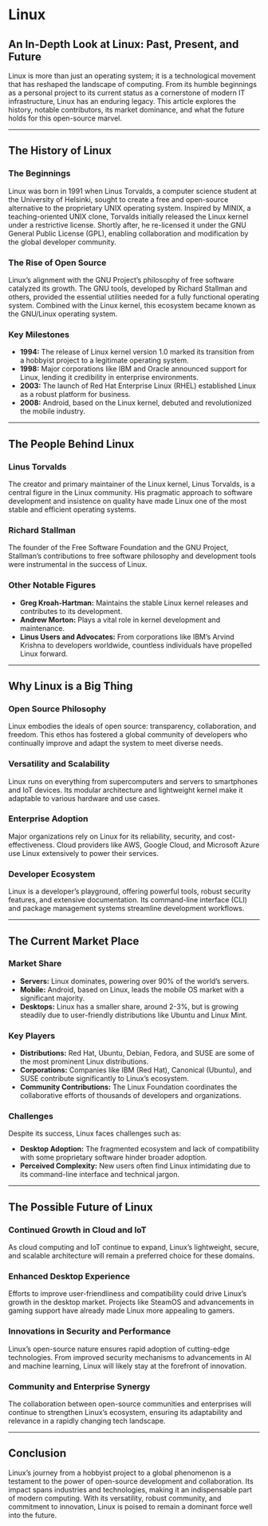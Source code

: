 # Linux

## An In-Depth Look at Linux: Past, Present, and Future

Linux is more than just an operating system; it is a technological movement that has reshaped the landscape of computing. From its humble beginnings as a personal project to its current status as a cornerstone of modern IT infrastructure, Linux has an enduring legacy. This article explores the history, notable contributors, its market dominance, and what the future holds for this open-source marvel.

---

## The History of Linux

### The Beginnings
Linux was born in 1991 when Linus Torvalds, a computer science student at the University of Helsinki, sought to create a free and open-source alternative to the proprietary UNIX operating system. Inspired by MINIX, a teaching-oriented UNIX clone, Torvalds initially released the Linux kernel under a restrictive license. Shortly after, he re-licensed it under the GNU General Public License (GPL), enabling collaboration and modification by the global developer community.

### The Rise of Open Source
Linux’s alignment with the GNU Project’s philosophy of free software catalyzed its growth. The GNU tools, developed by Richard Stallman and others, provided the essential utilities needed for a fully functional operating system. Combined with the Linux kernel, this ecosystem became known as the GNU/Linux operating system.

### Key Milestones
- **1994:** The release of Linux kernel version 1.0 marked its transition from a hobbyist project to a legitimate operating system.
- **1998:** Major corporations like IBM and Oracle announced support for Linux, lending it credibility in enterprise environments.
- **2003:** The launch of Red Hat Enterprise Linux (RHEL) established Linux as a robust platform for business.
- **2008:** Android, based on the Linux kernel, debuted and revolutionized the mobile industry.

---

## The People Behind Linux

### Linus Torvalds
The creator and primary maintainer of the Linux kernel, Linus Torvalds, is a central figure in the Linux community. His pragmatic approach to software development and insistence on quality have made Linux one of the most stable and efficient operating systems.

### Richard Stallman
The founder of the Free Software Foundation and the GNU Project, Stallman’s contributions to free software philosophy and development tools were instrumental in the success of Linux.

### Other Notable Figures
- **Greg Kroah-Hartman:** Maintains the stable Linux kernel releases and contributes to its development.
- **Andrew Morton:** Plays a vital role in kernel development and maintenance.
- **Linus Users and Advocates:** From corporations like IBM’s Arvind Krishna to developers worldwide, countless individuals have propelled Linux forward.

---

## Why Linux is a Big Thing

### Open Source Philosophy
Linux embodies the ideals of open source: transparency, collaboration, and freedom. This ethos has fostered a global community of developers who continually improve and adapt the system to meet diverse needs.

### Versatility and Scalability
Linux runs on everything from supercomputers and servers to smartphones and IoT devices. Its modular architecture and lightweight kernel make it adaptable to various hardware and use cases.

### Enterprise Adoption
Major organizations rely on Linux for its reliability, security, and cost-effectiveness. Cloud providers like AWS, Google Cloud, and Microsoft Azure use Linux extensively to power their services.

### Developer Ecosystem
Linux is a developer’s playground, offering powerful tools, robust security features, and extensive documentation. Its command-line interface (CLI) and package management systems streamline development workflows.

---

## The Current Market Place

### Market Share
- **Servers:** Linux dominates, powering over 90% of the world’s servers.
- **Mobile:** Android, based on Linux, leads the mobile OS market with a significant majority.
- **Desktops:** Linux has a smaller share, around 2-3%, but is growing steadily due to user-friendly distributions like Ubuntu and Linux Mint.

### Key Players
- **Distributions:** Red Hat, Ubuntu, Debian, Fedora, and SUSE are some of the most prominent Linux distributions.
- **Corporations:** Companies like IBM (Red Hat), Canonical (Ubuntu), and SUSE contribute significantly to Linux’s ecosystem.
- **Community Contributions:** The Linux Foundation coordinates the collaborative efforts of thousands of developers and organizations.

### Challenges
Despite its success, Linux faces challenges such as:
- **Desktop Adoption:** The fragmented ecosystem and lack of compatibility with some proprietary software hinder broader adoption.
- **Perceived Complexity:** New users often find Linux intimidating due to its command-line interface and technical jargon.

---

## The Possible Future of Linux

### Continued Growth in Cloud and IoT
As cloud computing and IoT continue to expand, Linux’s lightweight, secure, and scalable architecture will remain a preferred choice for these domains.

### Enhanced Desktop Experience
Efforts to improve user-friendliness and compatibility could drive Linux’s growth in the desktop market. Projects like SteamOS and advancements in gaming support have already made Linux more appealing to gamers.

### Innovations in Security and Performance
Linux’s open-source nature ensures rapid adoption of cutting-edge technologies. From improved security mechanisms to advancements in AI and machine learning, Linux will likely stay at the forefront of innovation.

### Community and Enterprise Synergy
The collaboration between open-source communities and enterprises will continue to strengthen Linux’s ecosystem, ensuring its adaptability and relevance in a rapidly changing tech landscape.

---

## Conclusion
Linux’s journey from a hobbyist project to a global phenomenon is a testament to the power of open-source development and collaboration. Its impact spans industries and technologies, making it an indispensable part of modern computing. With its versatility, robust community, and commitment to innovation, Linux is poised to remain a dominant force well into the future.

